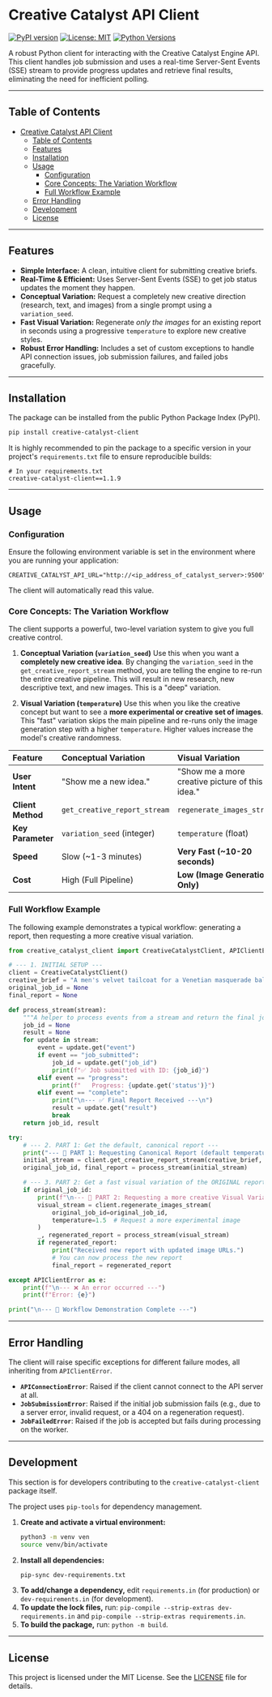 # Creative Catalyst API Client

[![PyPI version](https://img.shields.io/pypi/v/creative-catalyst-client.svg)](https://pypi.org/project/creative-catalyst-client/)
[![License: MIT](https://img.shields.io/badge/License-MIT-yellow.svg)](LICENSE)
[![Python Versions](https://img.shields.io/pypi/pyversions/creative-catalyst-client.svg)](https://pypi.org/project/creative-catalyst-client/)

A robust Python client for interacting with the Creative Catalyst Engine API. This client handles job submission and uses a real-time Server-Sent Events (SSE) stream to provide progress updates and retrieve final results, eliminating the need for inefficient polling.

---

## Table of Contents

- [Creative Catalyst API Client](#creative-catalyst-api-client)
  - [Table of Contents](#table-of-contents)
  - [Features](#features)
  - [Installation](#installation)
  - [Usage](#usage)
    - [Configuration](#configuration)
    - [Core Concepts: The Variation Workflow](#core-concepts-the-variation-workflow)
    - [Full Workflow Example](#full-workflow-example)
  - [Error Handling](#error-handling)
  - [Development](#development)
  - [License](#license)

---

## Features

-   **Simple Interface:** A clean, intuitive client for submitting creative briefs.
-   **Real-Time & Efficient:** Uses Server-Sent Events (SSE) to get job status updates the moment they happen.
-   **Conceptual Variation:** Request a completely new creative direction (research, text, and images) from a single prompt using a `variation_seed`.
-   **Fast Visual Variation:** Regenerate *only the images* for an existing report in seconds using a progressive `temperature` to explore new creative styles.
-   **Robust Error Handling:** Includes a set of custom exceptions to handle API connection issues, job submission failures, and failed jobs gracefully.

---

## Installation

The package can be installed from the public Python Package Index (PyPI).

```bash
pip install creative-catalyst-client
```

It is highly recommended to pin the package to a specific version in your project's `requirements.txt` file to ensure reproducible builds:

```
# In your requirements.txt
creative-catalyst-client==1.1.9
```

---

## Usage

### Configuration

Ensure the following environment variable is set in the environment where you are running your application:

```
CREATIVE_CATALYST_API_URL="http://<ip_address_of_catalyst_server>:9500"
```

The client will automatically read this value.

### Core Concepts: The Variation Workflow

The client supports a powerful, two-level variation system to give you full creative control.

1.  **Conceptual Variation (`variation_seed`)**
    Use this when you want a **completely new creative idea**. By changing the `variation_seed` in the `get_creative_report_stream` method, you are telling the engine to re-run the entire creative pipeline. This will result in new research, new descriptive text, and new images. This is a "deep" variation.

2.  **Visual Variation (`temperature`)**
    Use this when you like the creative concept but want to see a **more experimental or creative set of images**. This "fast" variation skips the main pipeline and re-runs only the image generation step with a higher `temperature`. Higher values increase the model's creative randomness.

| Feature           | Conceptual Variation         | Visual Variation                                |
| :---------------- | :--------------------------- | :---------------------------------------------- |
| **User Intent**   | "Show me a new idea."        | "Show me a more creative picture of this idea." |
| **Client Method** | `get_creative_report_stream` | `regenerate_images_stream`                      |
| **Key Parameter** | `variation_seed` (integer)   | `temperature` (float)                           |
| **Speed**         | Slow (~1-3 minutes)          | **Very Fast (~10-20 seconds)**                  |
| **Cost**          | High (Full Pipeline)         | **Low (Image Generation Only)**                 |

### Full Workflow Example

The following example demonstrates a typical workflow: generating a report, then requesting a more creative visual variation.

```python
from creative_catalyst_client import CreativeCatalystClient, APIClientError

# --- 1. INITIAL SETUP ---
client = CreativeCatalystClient()
creative_brief = "A men's velvet tailcoat for a Venetian masquerade ball set in the Baroque era."
original_job_id = None
final_report = None

def process_stream(stream):
    """A helper to process events from a stream and return the final job_id and result."""
    job_id = None
    result = None
    for update in stream:
        event = update.get("event")
        if event == "job_submitted":
            job_id = update.get("job_id")
            print(f"✅ Job submitted with ID: {job_id}")
        elif event == "progress":
            print(f"   Progress: {update.get('status')}")
        elif event == "complete":
            print("\n--- ✅ Final Report Received ---\n")
            result = update.get("result")
            break
    return job_id, result

try:
    # --- 2. PART 1: Get the default, canonical report ---
    print("--- 🚀 PART 1: Requesting Canonical Report (default temperature) ---")
    initial_stream = client.get_creative_report_stream(creative_brief, variation_seed=0)
    original_job_id, final_report = process_stream(initial_stream)

    # --- 3. PART 2: Get a fast visual variation of the ORIGINAL report ---
    if original_job_id:
        print(f"\n--- 🚀 PART 2: Requesting a more creative Visual Variation for Job '{original_job_id}' ---")
        visual_stream = client.regenerate_images_stream(
            original_job_id=original_job_id,
            temperature=1.5  # Request a more experimental image
        )
        _, regenerated_report = process_stream(visual_stream)
        if regenerated_report:
            print("Received new report with updated image URLs.")
            # You can now process the new report
            final_report = regenerated_report

except APIClientError as e:
    print(f"\n--- ❌ An error occurred ---")
    print(f"Error: {e}")

print("\n--- 🎉 Workflow Demonstration Complete ---")
```

---

## Error Handling

The client will raise specific exceptions for different failure modes, all inheriting from `APIClientError`.

-   **`APIConnectionError`**: Raised if the client cannot connect to the API server at all.
-   **`JobSubmissionError`**: Raised if the initial job submission fails (e.g., due to a server error, invalid request, or a 404 on a regeneration request).
-   **`JobFailedError`**: Raised if the job is accepted but fails during processing on the worker.

---

## Development

This section is for developers contributing to the `creative-catalyst-client` package itself.

The project uses `pip-tools` for dependency management.

1.  **Create and activate a virtual environment:**
    ```bash
    python3 -m venv ven
    source venv/bin/activate
    ```
2.  **Install all dependencies:**
    ```bash
    pip-sync dev-requirements.txt
    ```
3.  **To add/change a dependency,** edit `requirements.in` (for production) or `dev-requirements.in` (for development).
4.  **To update the lock files,** run: `pip-compile --strip-extras dev-requirements.in` and `pip-compile --strip-extras requirements.in`.
5.  **To build the package,** run: `python -m build`.

---

## License

This project is licensed under the MIT License. See the [LICENSE](LICENSE) file for details.